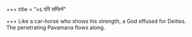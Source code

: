 +++
title = "०६ परि सप्तिर्न"

+++
Like a car-horse who shows his strength, a God effused for Deities.  
     The penetrating Pavamana flows along.